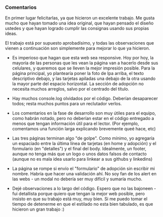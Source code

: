 ### Comentarios

En primer lugar felicitarlas, ya que hicieron un excelente trabajo. Me gusta mucho que hayan tomado 
una idea original, que hayan pensado el diseño ustedes y que hayan logrado cumplir las consignas
usando sus propias ideas. 

El trabajo está por supuesto aprobadísimo, y todas las observaciones que vienen a continuación 
son simplemente para mejorar lo que ya hicieron. 

- Es imperioso que hagan que esta web sea responsive. Hoy por hoy, la mayoría de las personas que les vean la página van a hacerlo desde sus celulares, y queremos que se lleven la mejor impresión posible. Para la página principal, yo plantearía poner la foto de Ipa arriba, el texto descriptivo debajo, y las tarjetas apiladas una debajo de la otra usando la mayor parte del espacio horizontal. La sección de adopción no necesita muchos arreglos, salvo por el centrado del título. 

- Hay muchos console.log olvidados por el código. Deberían desaparecer todos; resta muchos puntos para un reclutador verlos. 

- Los comentarios en la fase de desarrollo son muy útiles para el equipo, como habrán notado, pero no deberían estar en el código entregado a menos que tengan información útil para el lector. (Por ejemplo, comentamos una función larga explicando brevemente queé hace, etc)

- Las tres páginas terminan algo "de golpe". Como mínimo, yo agregaría un espaciado entre la última línea de tarjetas (en home y adopción) y el formulario (en "detalles") y el final del body. Idealmente, un footer, aunque no tenga más que un logo o unos datos falsos de contacto (aunque no es mala idea usarlo para linkear a sus githubs y linkedins)

- La página se rompe si envío el "formulario" de adopción sin escribir mi nombre. Habría que hacer una validación ahí. No soy fan de los alert en las webs - un modal no debería ser muy difícil y sumaría mucho. 

- Dejé observaciones a lo largo del código. Espero que no las bajoneen - fui detallista porque quiero que tengan la mejor web posible, pero insisto en que su trabajo está muy, muy bien. Si me puedo tomar el tiempo de detenerme en que el estilado no esta bien tabulado, es que hicieron un gran trabajo :) 

